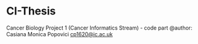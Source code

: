 # CI-Thesis
Cancer Biology Project 1 (Cancer Informatics Stream) - code part 
@author: Casiana Monica Popovici <cp1620@ic.ac.uk>
